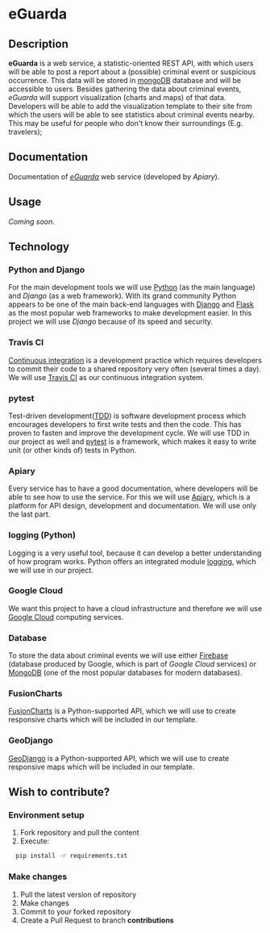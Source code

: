 # eGuarda
## Description
**eGuarda** is a web service, a statistic-oriented REST API, with which users will be able to post a report about a (possible) criminal event or suspicious occurrence. This data will be stored in [mongoDB](https://www.mongodb.com/) database and will be accessible to users. Besides gathering the data about criminal events, *eGuarda* will support visualization (charts and maps) of that data. Developers will be able to add the visualization template to their site from which the users will be able to see statistics about criminal events nearby. This may be useful for people who don't know their surroundings (E.g. travelers);
## Documentation
Documentation of [*eGuarda*](https://eguarda.docs.apiary.io/#) web service (developed by *Apiary*).
## Usage
*Coming soon*.
## Technology
### Python and Django
For the main development tools we will use [Python](https://www.python.org/) (as the main language) and *Django* (as a web framework). With its grand community Python appears to be one of the main back-end languages with [Django](https://www.djangoproject.com/) and [Flask](https://palletsprojects.com/p/flask/) as the most popular web frameworks to make development easier. In this project we will use *Django* because of its speed and security.
### Travis CI
[Continuous integration](https://en.wikipedia.org/wiki/Continuous_integration) is a development practice which requires developers to commit their code to a shared repository very often (several times a day). We will use [Travis CI](https://travis-ci.com/) as our continuous integration system.
### pytest
Test-driven development([TDD](https://en.wikipedia.org/wiki/Test-driven_development)) is software development process which encourages developers to first write tests and then the code. This has proven to fasten and improve the development cycle. We will use TDD in our project as well and [pytest](https://docs.pytest.org/en/latest/) is a framework, which makes it easy to write unit (or other kinds of) tests in Python.
### Apiary
Every service has to have a good documentation, where developers will be able to see how to use the service. For this we will use [Apiary](https://apiary.io/), which is a platform for API design, development and documentation. We will use only the last part.
### logging (Python)
Logging is a very useful tool, because it can develop a better understanding of how program works. Python offers an integrated module [logging](https://docs.python.org/3/library/logging.html), which we will use in our project.
### Google Cloud
We want this project to have a cloud infrastructure and therefore we will use [Google Cloud](https://cloud.google.com/) computing services.
### Database
To store the data about criminal events we will use either [Firebase](https://firebase.google.com/) (database produced by Google, which is part of *Google Cloud* services) or [MongoDB](https://www.mongodb.com/) (one of the most popular databases for modern databases).
### FusionCharts
[FusionCharts](https://www.fusioncharts.com/) is a Python-supported API, which we will use to create responsive charts which will be included in our template.
### GeoDjango
[GeoDjango](https://docs.djangoproject.com/en/2.2/ref/contrib/gis/) is a Python-supported API, which we will use to create responsive maps which will be included in our template.
## Wish to contribute?
### Environment setup
1. Fork repository and pull the content
2. Execute:
```bash
  pip install -r requirements.txt
```
### Make changes
1. Pull the latest version of repository
2. Make changes
3. Commit to your forked repository
4. Create a Pull Request to branch **contributions**
